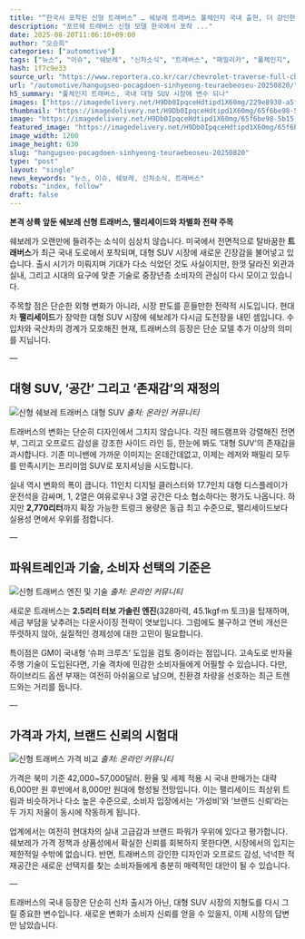 ```yaml
---
title: "“한국서 포착된 신형 트래버스” … 쉐보레 트래버스 풀체인지 국내 출현, 더 강인한 외관 품었다"
description: "포르쉐 트래버스 신형 모델 한국에서 포착 ..."
date: 2025-08-20T11:06:10+09:00
author: "오승희"
categories: ["automotive"]
tags: ["뉴스", "이슈", "쉐보레", "신차소식", "트래버스", "패밀리카", "풀체인지", "SUV시장동향", "수입차경쟁"]
hash: 1f7c9e33
source_url: "https://www.reportera.co.kr/car/chevrolet-traverse-full-change/"
url: "/automotive/hangugseo-pocagdoen-sinhyeong-teuraebeoseu-20250820/"
h5_summary: "풀체인지 트래버스, 국내 대형 SUV 시장에 변수 되나"
images: ["https://imagedelivery.net/H9Db0IpqceHdtipd1X60mg/229e8930-a5fb-41fa-e5ce-94c07e2e1100/public", "https://imagedelivery.net/H9Db0IpqceHdtipd1X60mg/65f6be98-5b15-47bb-8a4a-e79c334a3800/public", "https://imagedelivery.net/H9Db0IpqceHdtipd1X60mg/3fbce929-39c3-45ce-3621-a7a366143900/public", "https://imagedelivery.net/H9Db0IpqceHdtipd1X60mg/697a51d9-b37c-47db-bedd-522eaedf4600/public"]
thumbnail: "https://imagedelivery.net/H9Db0IpqceHdtipd1X60mg/65f6be98-5b15-47bb-8a4a-e79c334a3800/public"
image: "https://imagedelivery.net/H9Db0IpqceHdtipd1X60mg/65f6be98-5b15-47bb-8a4a-e79c334a3800/public"
featured_image: "https://imagedelivery.net/H9Db0IpqceHdtipd1X60mg/65f6be98-5b15-47bb-8a4a-e79c334a3800/public"
image_width: 1200
image_height: 630
slug: "hangugseo-pocagdoen-sinhyeong-teuraebeoseu-20250820"
type: "post"
layout: "single"
news_keywords: "뉴스, 이슈, 쉐보레, 신차소식, 트래버스"
robots: "index, follow"
draft: false
---
```


**본격 상륙 앞둔 쉐보레 신형 트래버스, 팰리세이드와 차별화 전략 주목**

쉐보레가 오랜만에 들려주는 소식이 심상치 않습니다. 미국에서 전면적으로 탈바꿈한 **트래버스**가 최근 국내 도로에서 포착되며, 대형 SUV 시장에 새로운 긴장감을 불어넣고 있습니다. 출시 시기가 미뤄지며 기대가 다소 식었던 것도 사실이지만, 한껏 달라진 외관과 실내, 그리고 시대의 요구에 맞춘 기술로 중장년층 소비자의 관심이 다시 모이고 있습니다.

주목할 점은 단순한 외형 변화가 아니라, 시장 판도를 흔들만한 전략적 시도입니다. 현대차 **팰리세이드**가 장악한 대형 SUV 시장에 쉐보레가 다시금 도전장을 내민 셈입니다. 수입차와 국산차의 경계가 모호해진 현재, 트래버스의 등장은 단순 모델 추가 이상의 의미를 지닙니다.

—

## 대형 SUV, ‘공간’ 그리고 ‘존재감’의 재정의

![신형 쉐보레 트래버스 대형 SUV](https://imagedelivery.net/H9Db0IpqceHdtipd1X60mg/229e8930-a5fb-41fa-e5ce-94c07e2e1100/public)
*출처: 온라인 커뮤니티*


트래버스의 변화는 단순히 디자인에서 그치지 않습니다. 각진 헤드램프와 강렬해진 전면부, 그리고 오프로드 감성을 강조한 사이드 라인 등, 한눈에 봐도 ‘대형 SUV’의 존재감을 과시합니다. 기존 미니밴에 가까운 이미지는 온데간데없고, 이제는 레저와 패밀리 모두를 만족시키는 프리미엄 SUV로 포지셔닝을 시도합니다.

실내 역시 변화의 폭이 큽니다. 11인치 디지털 클러스터와 17.7인치 대형 디스플레이가 운전석을 감싸며, 1, 2열은 여유로우나 3열 공간은 다소 협소하다는 평가도 나옵니다. 하지만 **2,770리터**까지 확장 가능한 트렁크 용량은 동급 최고 수준으로, 팰리세이드보다 실용성 면에서 우위를 점합니다.

—

## 파워트레인과 기술, 소비자 선택의 기준은

![신형 트래버스 엔진 및 기술](https://imagedelivery.net/H9Db0IpqceHdtipd1X60mg/697a51d9-b37c-47db-bedd-522eaedf4600/public)
*출처: 온라인 커뮤니티*


새로운 트래버스는 **2.5리터 터보 가솔린 엔진**(328마력, 45.1kgf·m 토크)을 탑재하며, 세금 부담을 낮추려는 다운사이징 전략이 엿보입니다. 그럼에도 불구하고 연비 개선은 뚜렷하지 않아, 실질적인 경제성에 대한 고민이 필요합니다.

특이점은 GM이 국내형 ‘슈퍼 크루즈’ 도입을 검토 중이라는 점입니다. 고속도로 반자율주행 기술이 도입된다면, 기술 격차에 민감한 소비자들에게 어필할 수 있습니다. 다만, 하이브리드 옵션 부재는 여전히 아쉬움으로 남으며, 친환경 차량을 선호하는 최근 트렌드와는 거리를 둡니다.

—

## 가격과 가치, 브랜드 신뢰의 시험대

![신형 트래버스 가격 비교](https://imagedelivery.net/H9Db0IpqceHdtipd1X60mg/3fbce929-39c3-45ce-3621-a7a366143900/public)
*출처: 온라인 커뮤니티*


가격은 북미 기준 42,000~57,000달러. 환율 및 세제 적용 시 국내 판매가는 대략 6,000만 원 후반에서 8,000만 원대에 형성될 전망입니다. 이는 팰리세이드 최상위 트림과 비슷하거나 다소 높은 수준으로, 소비자 입장에서는 ‘가성비’와 ‘브랜드 신뢰’라는 두 가지 저울이 동시에 작동하게 됩니다.

업계에서는 여전히 현대차의 실내 고급감과 브랜드 파워가 우위에 있다고 평가합니다. 쉐보레가 가격 정책과 상품성에서 확실한 신뢰를 회복하지 못한다면, 시장에서의 입지는 제한적일 수밖에 없습니다. 반면, 트래버스의 강인한 디자인과 오프로드 감성, 넉넉한 적재공간은 새로운 선택지를 찾는 소비자들에게 충분히 매력적인 대안이 될 수 있습니다. 

—

트래버스의 국내 등장은 단순히 신차 출시가 아닌, 대형 SUV 시장의 지형도를 다시 그릴 중요한 변수입니다. 새로운 변화가 소비자 신뢰를 얻을 수 있을지, 이제 시장의 답변만 남았습니다.
